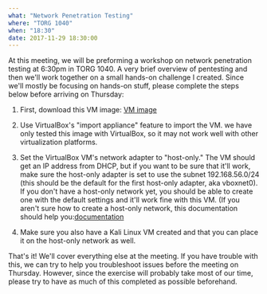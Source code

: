 ```yaml
---
what: "Network Penetration Testing"
where: "TORG 1040"
when: "18:30"
date: 2017-11-29 18:30:00
---
```


At this meeting, we will be preforming a workshop on network penetration testing at 6:30pm in TORG 1040. A very brief overview of pentesting and then we'll work together on a small hands-on challenge I created. Since we'll mostly be focusing on hands-on stuff, please complete the steps below before arriving on Thursday:

1. First, download this VM image: <a href="https://drive.google.com/file/d/1AjvHlhITNnCtIY4KGSRLq2mUbPl6Zoot/view?usp=sharing" target="_blank">VM image</a>

2. Use VirtualBox's "import appliance" feature to import the VM. we have only tested this image with VirtualBox, so it may not work well with other virtualization platforms.

3. Set the VirtualBox VM's network adapter to "host-only." The VM should get an IP address from DHCP, but if you want to be sure that it'll work, make sure the host-only adapter is set to use the subnet 192.168.56.0/24 (this should be the default for the first host-only adapter, aka vboxnet0). If you don't have a host-only network yet, you should be able to create one with the default settings and it'll work fine with this VM. (If you aren't sure how to create a host-only network, this documentation should help you:<a href="https://www.virtualbox.org/manual/ch06.html#network_hostonly" target="_blank">documentation</a> 

4. Make sure you also have a Kali Linux VM created and that you can place it on the host-only network as well.

That's it! We'll cover everything else at the meeting. If you have trouble with this, we can try to help you troubleshoot issues before the meeting on Thursday. However, since the exercise will probably take most of our time, please try to have as much of this completed as possible beforehand.
